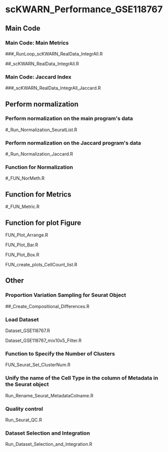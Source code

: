 # **scKWARN_Performance_GSE118767**

## Main Code

### Main Code: Main Metrics

###_RunLoop_scKWARN_RealData_IntegrAll.R

##_scKWARN_RealData_IntegrAll.R

### Main Code: Jaccard Index

###_scKWARN_RealData_IntegrAll_Jaccard.R

## Perform normalization

### Perform normalization on the main program's data

#_Run_Normalization_SeuratList.R

### Perform normalization on the Jaccard program's data

#_Run_Normalization_Jaccard.R

### Function for Normalization

#_FUN_NorMeth.R

## Function for Metrics

#_FUN_Metric.R

## Function for plot Figure

FUN_Plot_Arrange.R

FUN_Plot_Bar.R

FUN_Plot_Box.R

FUN_create_plots_CellCount_list.R

## Other

### Proportion Variation Sampling for Seurat Object

##_Create_Compositional_Differences.R

### Load Dataset

Dataset_GSE118767.R

Dataset_GSE118767_mix10x5_Filter.R

### Function to Specify the Number of Clusters

FUN_Seurat_Set_ClusterNum.R

### Unify the name of the Cell Type in the column of Metadata in the Seurat object

Run_Rename_Seurat_MetadataColname.R

### Quality control 
Run_Seurat_QC.R

### Dataset Selection and Integration
Run_Dataset_Selection_and_Integration.R

